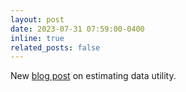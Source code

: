 ```yaml
---
layout: post
date: 2023-07-31 07:59:00-0400
inline: true
related_posts: false
---
```


New [blog post](/blog/2023/dataset-pruning/) on estimating data utility.
